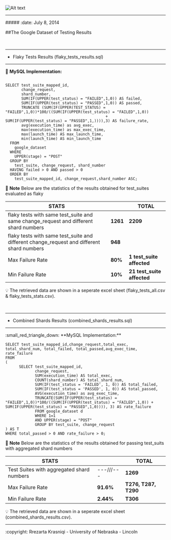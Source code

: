 ![Alt text](http://rrezarta-krasniqi.github.io/esquared.jpg) 
<hr>
##### :date: July 8, 2014 


##The Google Dataset of Testing Results


<br>

<hr>

* Flaky Tests Results (flaky_tests_results.sql)

<hr>

:small_red_triangle_down: **MySQL Implementation:**

~~~mysql

SELECT test_suite_mapped_id,
       change_request,
       shard_number,
       SUM(IF(UPPER(test_status) = "FAILED",1,0)) AS failed,
       SUM(IF(UPPER(test_status) = "PASSED",1,0)) AS passed,
       TRUNCATE (SUM(IF(UPPER(TEST_STATUS) = "FAILED",1,0))*100/((SUM(IF(UPPER(test_status) = "FAILED",1,0)) 
       										+ SUM(IF(UPPER(test_status) = "PASSED",1,)))),3) AS failure_rate,
       avg(execution_time) as avg_exec,
       max(execution_time) as max_exec_time,
       max(launch_time) AS max_launch_time,
       min(launch_time) AS min_launch_time  
  FROM
    google_dataset   
  WHERE
    UPPER(stage) = "POST"  
  GROUP BY
    test_suite, change_request, shard_number
  HAVING failed > 0 AND passed > 0
  ORDER BY
    test_suite_mapped_id, change_request,shard_number ASC;
~~~

:pushpin: **Note** Below are the statistics of the results obtained for test_suites evaluated as flaky

| **STATS**                                                                                 |          |        **TOTAL**           |
|-------------------------------------------------------------------------------------------|----------|----------------------------|
| flaky tests with same test_suite and same change_request and different shard numbers      | **1261** |        **2209**            |
| flaky tests with same test_suite and different change_request and different shard numbers | **948**  |                            |
| Max Failure Rate                                                                          | **80%**  | **1 test_suite affected**  |
| Min Failure Rate                                                                          | **10%**  | **21 test_suite affected** |

:bulb: The retrieved data are shown in a seperate excel sheet (flaky_tests_all.csv & flaky_tests_stats.csv).

<br>
<hr>

* Combined Shards Results (combined_shards_results.sql)

<hr>
:small_red_triangle_down: **MySQL Implementation:**

~~~mysql
SELECT test_suite_mapped_id,change_request,total_exec, total_shard_num, total_failed, total_passed,avg_exec_time, rate_failure
FROM
(  
      SELECT test_suite_mapped_id, 
			 change_request, 
			 SUM(execution_time) AS total_exec, 
			 COUNT(shard_number) AS total_shard_num, 
			 SUM(IF(test_status = 'FAILED', 1, 0)) AS total_failed, 
			 SUM(IF(test_status = 'PASSED', 1, 0)) AS total_passed,
             AVG(execution_time) as avg_exec_time,
             TRUNCATE(SUM(IF(UPPER(test_status) = "FAILED",1,0))*100/((SUM(IF(UPPER(test_status) = "FAILED",1,0)) + SUM(IF(UPPER(test_status) = "PASSED",1,0)))), 3) AS rate_failure
			 FROM google_dataset d 
			 WHERE 1=1 
             AND UPPER(stage) = "POST"
			 GROUP BY test_suite, change_request
) AS T
WHERE total_passed > 0 AND rate_failure > 0;
~~~


:pushpin: **Note** Below are the statistics of the results obtained for passing test_suits with aggregated shard numbers

| **STATS**                                 |           |        **TOTAL**        |
|-------------------------------------------|-----------|-------------------------|
| Test Suites with aggregated shard numbers | ---///--- |        **1269**         |
| Max Failure Rate                          | **91.6%** | **T276, T287, T290**    |
| Min Failure Rate                          | **2.44%** |        **T306**         |


:bulb: The retrieved data are shown in a seperate excel sheet (combined_shards_results.csv).

<hr>
:copyright: Rrezarta Krasniqi - University of Nebraska - Lincoln